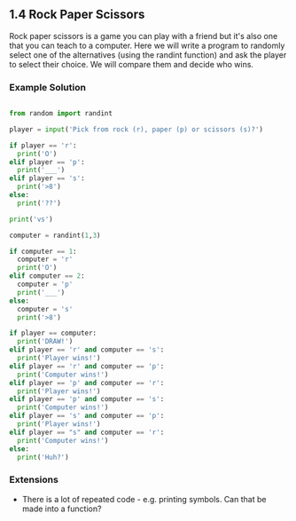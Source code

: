 ## 1.4 Rock Paper Scissors

Rock paper scissors is a game you can play with a friend but it's also one that you can teach to a computer. Here we will write a program to randomly select one of the alternatives (using the randint function) and ask the player to select their choice. We will compare them and decide who wins.

### Example Solution

```python

from random import randint

player = input('Pick from rock (r), paper (p) or scissors (s)?')

if player == 'r':
  print('O')
elif player == 'p':
  print('___')
elif player == 's':
  print('>8')
else:
  print('??')

print('vs')

computer = randint(1,3)

if computer == 1:
  computer = 'r'
  print('O')
elif computer == 2:
  computer = 'p'
  print('___')
else:
  computer = 's'
  print('>8')

if player == computer:
  print('DRAW!')
elif player == 'r' and computer == 's':
  print('Player wins!')
elif player == 'r' and computer == 'p':
  print('Computer wins!')
elif player == 'p' and computer == 'r':
  print('Player wins!')
elif player == 'p' and computer == 's':
  print('Computer wins!')
elif player == 's' and computer == 'p':
  print('Player wins!')
elif player == "s" and computer == 'r':
  print('Computer wins!')
else:
  print('Huh?')

```

### Extensions

* There is a lot of repeated code - e.g. printing symbols. Can that be made into a function?
